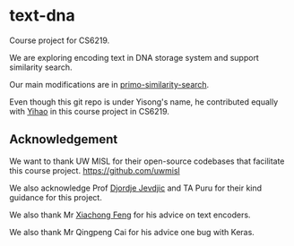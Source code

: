 # text-dna

Course project for CS6219.

We are exploring encoding text in DNA storage system and support similarity search.



Our main modifications are in [primo-similarity-search](primo-similarity-search).



Even though this git repo is under Yisong's name, he contributed equally with [Yihao](https://github.com/YihaoAng) in this course project in CS6219.



## Acknowledgement 
We want to thank UW MISL for their open-source codebases that facilitate this course project. https://github.com/uwmisl



We also acknowledge Prof [Djordje Jevdjic](https://www.comp.nus.edu.sg/~jevdjic/) and TA Puru for their kind guidance for this project. 



We also thank Mr [Xiachong Feng](http://xcfeng.net/) for his advice on text encoders. 

We also thank Mr Qingpeng Cai for his advice one bug with Keras. 

